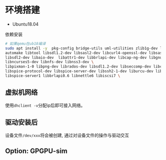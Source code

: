 # 环境搭建

- Ubuntu18.04

依赖安装

```sh
# 如果qemu在ub18编译
sudo apt install -y  pkg-config bridge-utils uml-utilities zlib1g-dev libglib2.0-dev autoconf \
automake libtool libsdl1.2-dev libsasl2-dev libcurl4-openssl-dev libsasl2-dev libaio-dev libvde-dev \
libsdl2-dev libaio-dev  libattr1-dev libbrlapi-dev libcap-ng-dev libgnutls28-dev libgtk-3-dev libiscsi-dev liblttng-ust-dev \
libncurses5-dev libnfs-dev libnss3-dev \
libpixman-1-0 libpng-dev librados-dev libsdl1.2-dev libseccomp-dev libcapstone3 \
libspice-protocol-dev libspice-server-dev libssh2-1-dev liburcu-dev libusb-1.0-0-dev libvte-dev sparse uuid-dev \
libspice-server1 libbrlapi0.6 libnettle6 libiscsi7 \
```

## 虚拟机网络

使用`dhclient -v`分配ip后即可接入网络。


## 驱动安装后

设备文件`/dev/xxx`将会被创建, 通过对设备文件的操作与驱动交互


## Option: GPGPU-sim
